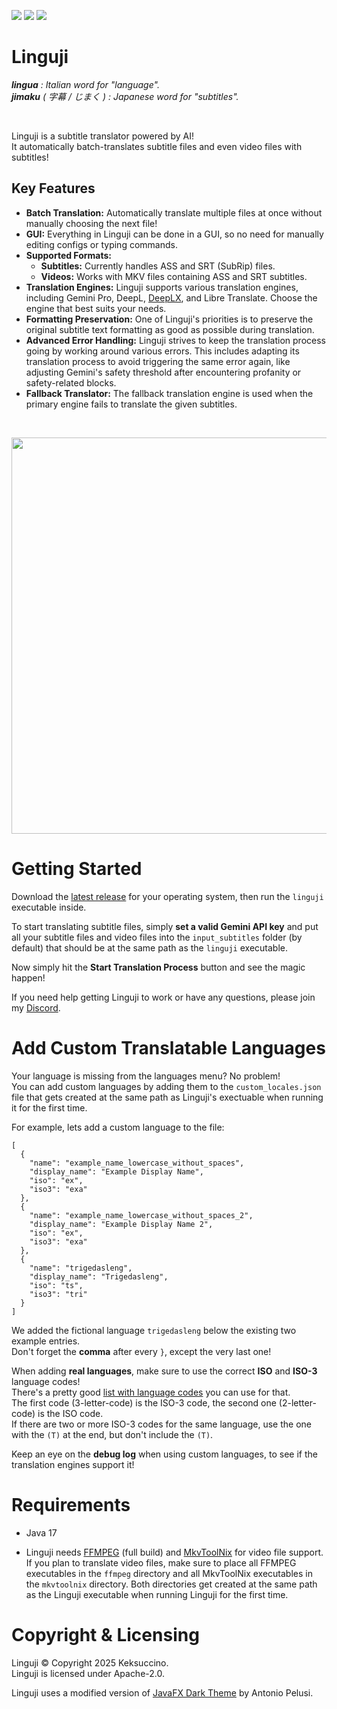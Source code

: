 <a href="https://discord.gg/rhayah27GC"><img src="https://img.shields.io/discord/704163135787106365?style=flat&label=Discord&labelColor=%234260f5&color=%2382aeff" /></a> <a href="https://paypal.me/TimSchroeter"><img src="https://img.shields.io/badge/Donate%20via%20PayPal-%233d91ff?style=flat" /></a> <a href="https://www.patreon.com/keksuccino"><img src="https://img.shields.io/badge/Support%20me%20on%20Patreon-%23ff9b3d?style=flat" /></a>

# Linguji

_**lingua** : Italian word for "language"._<br>
_**jimaku** ( 字幕 / じまく ) : Japanese word for "subtitles"._

<br>

Linguji is a subtitle translator powered by AI!<br>
It automatically batch-translates subtitle files and even video files with subtitles!

## Key Features

- **Batch Translation:** Automatically translate multiple files at once without manually choosing the next file!
- **GUI:** Everything in Linguji can be done in a GUI, so no need for manually editing configs or typing commands.
- **Supported Formats:**
  - **Subtitles:** Currently handles ASS and SRT (SubRip) files.
  - **Videos:** Works with MKV files containing ASS and SRT subtitles.
- **Translation Engines:** Linguji supports various translation engines, including Gemini Pro, DeepL, [DeepLX](https://github.com/OwO-Network/DeepLX), and Libre Translate. Choose the engine that best suits your needs.
- **Formatting Preservation:** One of Linguji's priorities is to preserve the original subtitle text formatting as good as possible during translation.
- **Advanced Error Handling:** Linguji strives to keep the translation process going by working around various errors. This includes adapting its translation process to avoid triggering the same error again, like adjusting Gemini's safety threshold after encountering profanity or safety-related blocks.
- **Fallback Translator:** The fallback translation engine is used when the primary engine fails to translate the given subtitles.

<br>

[<img width="634" src="https://github.com/Keksuccino/Linguji/assets/35544624/1ca53281-df10-4684-bea5-f21bd71b005d">](https://www.youtube.com/watch?v=JTlyWOfve20)

# Getting Started

Download the [latest release](https://github.com/Keksuccino/Linguji/releases) for your operating system, then run the `linguji` executable inside.

To start translating subtitle files, simply **set a valid Gemini API key** and put all your subtitle files and video files into the `input_subtitles` folder (by default) that should be at the same path as the `linguji` executable.

Now simply hit the **Start Translation Process** button and see the magic happen!

If you need help getting Linguji to work or have any questions, please join my [Discord](https://discord.gg/rhayah27GC).

# Add Custom Translatable Languages

Your language is missing from the languages menu? No problem!<br>
You can add custom languages by adding them to the `custom_locales.json` file that gets created at the same path as Linguji's exectuable when running it for the first time.

For example, lets add a custom language to the file:

```
[
  {
    "name": "example_name_lowercase_without_spaces",
    "display_name": "Example Display Name",
    "iso": "ex",
    "iso3": "exa"
  },
  {
    "name": "example_name_lowercase_without_spaces_2",
    "display_name": "Example Display Name 2",
    "iso": "ex",
    "iso3": "exa"
  },
  {
    "name": "trigedasleng",
    "display_name": "Trigedasleng",
    "iso": "ts",
    "iso3": "tri"
  }
]
```

We added the fictional language `trigedasleng` below the existing two example entries.<br>
Don't forget the **comma** after every `}`, except the very last one!

When adding **real languages**, make sure to use the correct **ISO** and **ISO-3** language codes!<br>
There's a pretty good [list with language codes](https://www.loc.gov/standards/iso639-2/php/code_list.php) you can use for that.<br>
The first code (3-letter-code) is the ISO-3 code, the second one (2-letter-code) is the ISO code.<br>
If there are two or more ISO-3 codes for the same language, use the one with the `(T)` at the end, but don't include the `(T)`.

Keep an eye on the **debug log** when using custom languages, to see if the translation engines support it!

# Requirements

- Java 17

- Linguji needs [FFMPEG](https://www.gyan.dev/ffmpeg/builds/) (full build) and [MkvToolNix](https://mkvtoolnix.download/downloads.html) for video file support.<br>
If you plan to translate video files, make sure to place all FFMPEG executables in the `ffmpeg` directory and all MkvToolNix executables in the `mkvtoolnix` directory. Both directories get created at the same path as the Linguji executable when running Linguji for the first time.

# Copyright & Licensing

Linguji © Copyright 2025 Keksuccino.<br>
Linguji is licensed under Apache-2.0.

Linguji uses a modified version of [JavaFX Dark Theme](https://github.com/antoniopelusi/JavaFX-Dark-Theme) by Antonio Pelusi.
